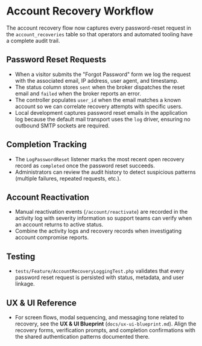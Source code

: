 # Account Recovery Workflow

The account recovery flow now captures every password-reset request in the `account_recoveries` table so that operators and automated tooling have a complete audit trail.

## Password Reset Requests
- When a visitor submits the "Forgot Password" form we log the request with the associated email, IP address, user agent, and timestamp.
- The status column stores `sent` when the broker dispatches the reset email and `failed` when the broker reports an error.
- The controller populates `user_id` when the email matches a known account so we can correlate recovery attempts with specific users.
- Local development captures password reset emails in the application log because the default mail transport uses the `log` driver, ensuring no outbound SMTP sockets are required.

## Completion Tracking
- The `LogPasswordReset` listener marks the most recent open recovery record as `completed` once the password reset succeeds.
- Administrators can review the audit history to detect suspicious patterns (multiple failures, repeated requests, etc.).

## Account Reactivation
- Manual reactivation events (`/account/reactivate`) are recorded in the activity log with severity information so support teams can verify when an account returns to active status.
- Combine the activity logs and recovery records when investigating account compromise reports.

## Testing
- `tests/Feature/AccountRecoveryLoggingTest.php` validates that every password reset request is persisted with status, metadata, and user linkage.

## UX & UI Reference
- For screen flows, modal sequencing, and messaging tone related to recovery, see the **UX & UI Blueprint** (`docs/ux-ui-blueprint.md`). Align the recovery forms, verification prompts, and completion confirmations with the shared authentication patterns documented there.

